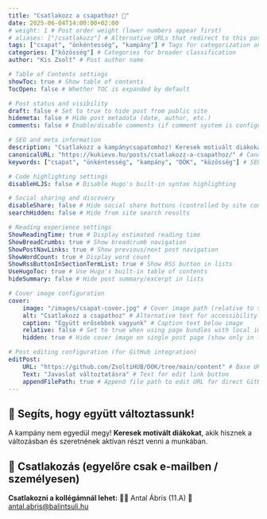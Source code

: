 ```yaml
---
title: "Csatlakozz a csapathoz! 🤝"
date: 2025-06-04T14:00:00+02:00
# weight: 1 # Post order weight (lower numbers appear first)
# aliases: ["/csatlakozz"] # Alternative URLs that redirect to this post
tags: ["csapat", "önkéntesség", "kampány"] # Tags for categorization and filtering
categories: ["közösség"] # Categories for broader classification
author: "Kis Zsolt" # Post author name

# Table of Contents settings
showToc: true # Show table of contents
TocOpen: false # Whether TOC is expanded by default

# Post status and visibility
draft: false # Set to true to hide post from public site
hidemeta: false # Hide post metadata (date, author, etc.)
comments: false # Enable/disable comments (if comment system is configured)

# SEO and meta information
description: "Csatlakozz a kampánycsapatomhoz! Keresek motivált diákokat."
canonicalURL: "https://kukievo.hu/posts/csatlakozz-a-csapathoz/" # Canonical URL for SEO
keywords: ["csapat", "önkéntesség", "kampány", "DÖK", "közösség"] # SEO keywords

# Code highlighting settings
disableHLJS: false # Disable Hugo's built-in syntax highlighting

# Social sharing and discovery
disableShare: false # Hide social share buttons (controlled by site config ShowShareButtons)
searchHidden: false # Hide from site search results

# Reading experience settings
ShowReadingTime: true # Display estimated reading time
ShowBreadCrumbs: true # Show breadcrumb navigation
ShowPostNavLinks: true # Show previous/next post navigation
ShowWordCount: true # Display word count
ShowRssButtonInSectionTermList: true # Show RSS button in lists
UseHugoToc: true # Use Hugo's built-in table of contents
hideSummary: false # Hide post summary/excerpt in lists

# Cover image configuration
cover:
    image: "/images/csapat-cover.jpg" # Cover image path (relative to static folder)
    alt: "Csatlakozz a csapathoz" # Alternative text for accessibility
    caption: "Együtt erősebbek vagyunk" # Caption text below image
    relative: false # Set to true when using page bundles with local images
    hidden: true # Hide cover image on single post page (show only in lists)

# Post editing configuration (for GitHub integration)
editPost:
    URL: "https://github.com/ZsoltiHUB/DOK/tree/main/content" # Base URL for edit links
    Text: "Javaslat változtatásra" # Text for edit link button
    appendFilePath: true # Append file path to edit URL for direct GitHub editing
---
```


## 🌟 Segíts, hogy együtt változtassunk!

A kampány nem egyedül megy! **Keresek motivált diákokat**, akik hisznek a változásban és szeretnének aktívan részt venni a munkában.

## 📧 Csatlakozás (egyelőre csak e-mailben / személyesen)

**Csatlakozni a kollégámnál lehet:**
👨‍🎓 Antal Ábris (11.A)
📧 antal.abris@balintsuli.hu